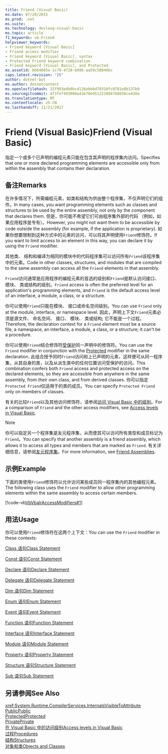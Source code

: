```yaml
---
title: Friend (Visual Basic)
ms.date: 07/20/2015
ms.prod: .net
ms.suite: 
ms.technology: devlang-visual-basic
ms.topic: article
f1_keywords: vb.Friend
helpviewer_keywords:
- Friend keyword [Visual Basic]
- Friend access modifier
- Friend keyword [Visual Basic], syntax
- Protected Friend keyword combination
- Friend keyword [Visual Basic], and Protected
ms.assetid: b664605e-1c79-4728-b996-aa59c50846bc
caps.latest.revision: "25"
author: dotnet-bot
ms.author: dotnetcontent
ms.openlocfilehash: 32f993e4b9bcd126ebb6d70310fc0781e8b137b9
ms.sourcegitcommit: 4f3fef493080a43e70e951223894768d36ce430a
ms.translationtype: MT
ms.contentlocale: zh-CN
ms.lasthandoff: 11/21/2017
---
```

# <a name="friend-visual-basic"></a><span data-ttu-id="5127f-102">Friend (Visual Basic)</span><span class="sxs-lookup"><span data-stu-id="5127f-102">Friend (Visual Basic)</span></span>
<span data-ttu-id="5127f-103">指定一个或多个已声明的编程元素只能在包含其声明的程序集内访问。</span><span class="sxs-lookup"><span data-stu-id="5127f-103">Specifies that one or more declared programming elements are accessible only from within the assembly that contains their declaration.</span></span>  
  
## <a name="remarks"></a><span data-ttu-id="5127f-104">备注</span><span class="sxs-lookup"><span data-stu-id="5127f-104">Remarks</span></span>  
 <span data-ttu-id="5127f-105">在许多情况下，所需编程元素，如类和结构为供由整个程序集，不仅声明它们的组件。</span><span class="sxs-lookup"><span data-stu-id="5127f-105">In many cases, you want programming elements such as classes and structures to be used by the entire assembly, not only by the component that declares them.</span></span> <span data-ttu-id="5127f-106">但是，你可能不希望它们可由程序集外部的代码 （例如，如果应用程序是专有）。</span><span class="sxs-lookup"><span data-stu-id="5127f-106">However, you might not want them to be accessible by code outside the assembly (for example, if the application is proprietary).</span></span> <span data-ttu-id="5127f-107">如果你想要限制到这种方式中的元素的访问，可以将其声明使用`Friend`修饰符。</span><span class="sxs-lookup"><span data-stu-id="5127f-107">If you want to limit access to an element in this way, you can declare it by using the `Friend` modifier.</span></span>  
  
 <span data-ttu-id="5127f-108">其他类、 结构和编译为相同的模块中的代码程序集可以访问所有`Friend`该程序集中的元素。</span><span class="sxs-lookup"><span data-stu-id="5127f-108">Code in other classes, structures, and modules that are compiled to the same assembly can access all the `Friend` elements in that assembly.</span></span>  
  
 <span data-ttu-id="5127f-109">`Friend`访问通常是应用程序的编程元素的首选的级别和`Friend`是默认访问接口、 模块、 类或结构的级别。</span><span class="sxs-lookup"><span data-stu-id="5127f-109">`Friend` access is often the preferred level for an application's programming elements, and `Friend` is the default access level of an interface, a module, a class, or a structure.</span></span>  
  
 <span data-ttu-id="5127f-110">你可以使用`Friend`只能在模块、 接口或命名空间级别。</span><span class="sxs-lookup"><span data-stu-id="5127f-110">You can use `Friend` only at the module, interface, or namespace level.</span></span> <span data-ttu-id="5127f-111">因此，声明上下文`Friend`元素必须是源文件、 命名空间、 接口、 模块、 类或结构; 它不能是一个过程。</span><span class="sxs-lookup"><span data-stu-id="5127f-111">Therefore, the declaration context for a `Friend` element must be a source file, a namespace, an interface, a module, a class, or a structure; it can't be a procedure.</span></span>  
  
 <span data-ttu-id="5127f-112">你可以使用`Friend`结合修饰符[受保护](../../../visual-basic/language-reference/modifiers/protected.md)同一声明中的修饰符。</span><span class="sxs-lookup"><span data-stu-id="5127f-112">You can use the `Friend` modifier in conjunction with the [Protected](../../../visual-basic/language-reference/modifiers/protected.md) modifier in the same declaration.</span></span> <span data-ttu-id="5127f-113">此组合授予同时`Friend`访问和上已声明的元素，这样便可从同一程序集，从其自身的类，以及从派生类中的任何位置访问受保护的访问。</span><span class="sxs-lookup"><span data-stu-id="5127f-113">This combination confers both `Friend` access and protected access on the declared elements, so they are accessible from anywhere in the same assembly, from their own class, and from derived classes.</span></span> <span data-ttu-id="5127f-114">你可以指定`Protected Friend`仅适用于的类的成员。</span><span class="sxs-lookup"><span data-stu-id="5127f-114">You can specify `Protected Friend` only on members of classes.</span></span>  
  
 <span data-ttu-id="5127f-115">有关的比较`Friend`以及其他访问修饰符，请参阅[访问 Visual Basic 中的级别](../../../visual-basic/programming-guide/language-features/declared-elements/access-levels.md)。</span><span class="sxs-lookup"><span data-stu-id="5127f-115">For a comparison of `Friend` and the other access modifiers, see [Access levels in Visual Basic](../../../visual-basic/programming-guide/language-features/declared-elements/access-levels.md).</span></span>  
  
> [!NOTE]
>  <span data-ttu-id="5127f-116">你可以指定另一个程序集是友元程序集，从而使其可以访问所有类型和成员标记为`Friend`。</span><span class="sxs-lookup"><span data-stu-id="5127f-116">You can specify that another assembly is a friend assembly, which allows it to access all types and members that are marked as `Friend`.</span></span> <span data-ttu-id="5127f-117">有关详细信息，请参阅[友元程序集](http://msdn.microsoft.com/library/df0c70ea-2c2a-4bdc-9526-df951ad2d055)。</span><span class="sxs-lookup"><span data-stu-id="5127f-117">For more information, see [Friend Assemblies](http://msdn.microsoft.com/library/df0c70ea-2c2a-4bdc-9526-df951ad2d055).</span></span>  
  
## <a name="example"></a><span data-ttu-id="5127f-118">示例</span><span class="sxs-lookup"><span data-stu-id="5127f-118">Example</span></span>  
 <span data-ttu-id="5127f-119">下面的类使用`Friend`修饰符以允许访问某些成员同一程序集内的其他编程元素。</span><span class="sxs-lookup"><span data-stu-id="5127f-119">The following class uses the `Friend` modifier to allow other programming elements within the same assembly to access certain members.</span></span>  
  
 [!code-vb[VbVbalrAccessModifiers#1](../../../visual-basic/language-reference/modifiers/codesnippet/VisualBasic/friend_1.vb)]  
  
## <a name="usage"></a><span data-ttu-id="5127f-120">用法</span><span class="sxs-lookup"><span data-stu-id="5127f-120">Usage</span></span>  
 <span data-ttu-id="5127f-121">你可以使用`Friend`修饰符在这两个上下文：</span><span class="sxs-lookup"><span data-stu-id="5127f-121">You can use the `Friend` modifier in these contexts:</span></span>  
  
 [<span data-ttu-id="5127f-122">Class 语句</span><span class="sxs-lookup"><span data-stu-id="5127f-122">Class Statement</span></span>](../../../visual-basic/language-reference/statements/class-statement.md)  
  
 [<span data-ttu-id="5127f-123">Const 语句</span><span class="sxs-lookup"><span data-stu-id="5127f-123">Const Statement</span></span>](../../../visual-basic/language-reference/statements/const-statement.md)  
  
 [<span data-ttu-id="5127f-124">Declare 语句</span><span class="sxs-lookup"><span data-stu-id="5127f-124">Declare Statement</span></span>](../../../visual-basic/language-reference/statements/declare-statement.md)  
  
 [<span data-ttu-id="5127f-125">Delegate 语句</span><span class="sxs-lookup"><span data-stu-id="5127f-125">Delegate Statement</span></span>](../../../visual-basic/language-reference/statements/delegate-statement.md)  
  
 [<span data-ttu-id="5127f-126">Dim 语句</span><span class="sxs-lookup"><span data-stu-id="5127f-126">Dim Statement</span></span>](../../../visual-basic/language-reference/statements/dim-statement.md)  
  
 [<span data-ttu-id="5127f-127">Enum 语句</span><span class="sxs-lookup"><span data-stu-id="5127f-127">Enum Statement</span></span>](../../../visual-basic/language-reference/statements/enum-statement.md)  
  
 [<span data-ttu-id="5127f-128">Event 语句</span><span class="sxs-lookup"><span data-stu-id="5127f-128">Event Statement</span></span>](../../../visual-basic/language-reference/statements/event-statement.md)  
  
 [<span data-ttu-id="5127f-129">Function 语句</span><span class="sxs-lookup"><span data-stu-id="5127f-129">Function Statement</span></span>](../../../visual-basic/language-reference/statements/function-statement.md)  
  
 [<span data-ttu-id="5127f-130">Interface 语句</span><span class="sxs-lookup"><span data-stu-id="5127f-130">Interface Statement</span></span>](../../../visual-basic/language-reference/statements/interface-statement.md)  
  
 [<span data-ttu-id="5127f-131">Module 语句</span><span class="sxs-lookup"><span data-stu-id="5127f-131">Module Statement</span></span>](../../../visual-basic/language-reference/statements/module-statement.md)  
  
 [<span data-ttu-id="5127f-132">Property 语句</span><span class="sxs-lookup"><span data-stu-id="5127f-132">Property Statement</span></span>](../../../visual-basic/language-reference/statements/property-statement.md)  
  
 [<span data-ttu-id="5127f-133">Structure 语句</span><span class="sxs-lookup"><span data-stu-id="5127f-133">Structure Statement</span></span>](../../../visual-basic/language-reference/statements/structure-statement.md)  
  
 [<span data-ttu-id="5127f-134">Sub 语句</span><span class="sxs-lookup"><span data-stu-id="5127f-134">Sub Statement</span></span>](../../../visual-basic/language-reference/statements/sub-statement.md)  
  
## <a name="see-also"></a><span data-ttu-id="5127f-135">另请参阅</span><span class="sxs-lookup"><span data-stu-id="5127f-135">See Also</span></span>  
 <xref:System.Runtime.CompilerServices.InternalsVisibleToAttribute>  
 [<span data-ttu-id="5127f-136">Public</span><span class="sxs-lookup"><span data-stu-id="5127f-136">Public</span></span>](../../../visual-basic/language-reference/modifiers/public.md)  
 [<span data-ttu-id="5127f-137">Protected</span><span class="sxs-lookup"><span data-stu-id="5127f-137">Protected</span></span>](../../../visual-basic/language-reference/modifiers/protected.md)  
 [<span data-ttu-id="5127f-138">Private</span><span class="sxs-lookup"><span data-stu-id="5127f-138">Private</span></span>](../../../visual-basic/language-reference/modifiers/private.md)  
 [<span data-ttu-id="5127f-139">在 Visual Basic 中的访问级别</span><span class="sxs-lookup"><span data-stu-id="5127f-139">Access levels in Visual Basic</span></span>](../../../visual-basic/programming-guide/language-features/declared-elements/access-levels.md)  
 [<span data-ttu-id="5127f-140">过程</span><span class="sxs-lookup"><span data-stu-id="5127f-140">Procedures</span></span>](../../../visual-basic/programming-guide/language-features/procedures/index.md)  
 [<span data-ttu-id="5127f-141">结构</span><span class="sxs-lookup"><span data-stu-id="5127f-141">Structures</span></span>](../../../visual-basic/programming-guide/language-features/data-types/structures.md)  
 [<span data-ttu-id="5127f-142">对象和类</span><span class="sxs-lookup"><span data-stu-id="5127f-142">Objects and Classes</span></span>](../../../visual-basic/programming-guide/language-features/objects-and-classes/index.md)
